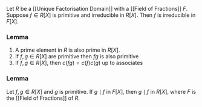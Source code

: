 Let $R$ be a [[Unique Factorisation Domain]] with a [[Field of Fractions]] $F$. 
Suppose $f\in R[X]$ is primitive and irreducible in $R[X]$. 
Then $f$ is irreducible in $F[X]$.
### Lemma
1. A prime element in $R$ is also prime in $R[X]$.
2. If $f,g\in R[X]$ are primitive then $fg$ is also primitive
3. If $f,g\in R[X]$, then $c(fg)=c(f)c(g)$ up to associates

### Lemma
Let $f,g\in R[X]$ and $g$ is primitive. 
If $g\mid f$ in $F[X]$, then $g\mid f$ in $R[X]$, where $F$ is the [[Field of Fractions]] of $R$. 
